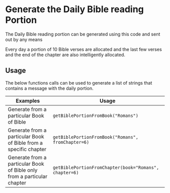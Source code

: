 # Generate the Daily Bible reading Portion
The Daily Bible reading portion can be generated using this code and sent out by any means

Every day a portion of 10 Bible verses are allocated and the last few verses and the end of the chapter are also intelligently allocated.

## Usage

The below functions calls can be used to generate a list of strings that contains a message with the daily portion.

Examples | Usage
------------ | -------------
Generate from a particular Book of Bible | `getBiblePortionFromBook("Romans")`
Generate from a particular Book of Bible from a specific chapter | `getBiblePortionFromBook("Romans", fromChapter=6)`
Generate from a particular Book of Bible only from a particular chapter | `getBiblePortionFromChapter(book="Romans", chapter=6)`